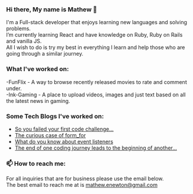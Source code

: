 ### Hi there, My name is Mathew 👋

<!--
**majormatt28/majormatt28** is a ✨ _special_ ✨ repository because its `README.md` (this file) appears on your GitHub profile.

Here are some ideas to get you started:

- 🔭 I’m currently working on ...
- 🌱 I’m currently learning ...
- 👯 I’m looking to collaborate on ...
- 🤔 I’m looking for help with ...
- 💬 Ask me about ...
- 📫 How to reach me: ...
- 😄 Pronouns: ...
- ⚡ Fun fact: ...
-->
I'm a Full-stack developer that enjoys learning new languages and solving problems.\
I’m currently learning React and have knowledge on Ruby, Ruby on Rails and vanilla JS.\
All I wish to do is try my best in everything I learn and help those who are going through a similar journey.

### What I've worked on:
-FunFlix - A way to browse recently released movies to rate and comment under.\
-Ink-Gaming - A place to upload videos, images and just text based on all the latest news in gaming.


### Some Tech Blogs I've worked on:

- [So you failed your first code challenge...](https://mathew-enewton.medium.com/so-you-failed-your-first-code-challenge-84cb23007f8b)
- [The curious case of form_for](https://mathew-enewton.medium.com/the-curious-case-of-form-for-64d4ebd46ba1)
- [What do you know about event listeners](https://mathew-enewton.medium.com/what-do-you-know-about-event-listeners-603f5357b172)
- [The end of one coding journey leads to the beginning of another...](https://mathew-enewton.medium.com/the-end-of-one-coding-journey-leads-to-the-beginning-of-another-abe67a89fcf6)

### 📫 How to reach me:
For all inquiries that are for business please use the email below.\
The best email to reach me at is mathew.enewton@gmail.com


